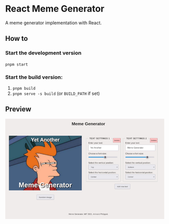 # React Meme Generator

A meme generator implementation with React.

## How to

### Start the development version

`pnpm start`

### Start the build version:

1. `pnpm build`
2. `pnpm serve -s build` (or `BUILD_PATH` if set)

## Preview

![Meme generator preview](./public/preview-meme-generator.jpg)
